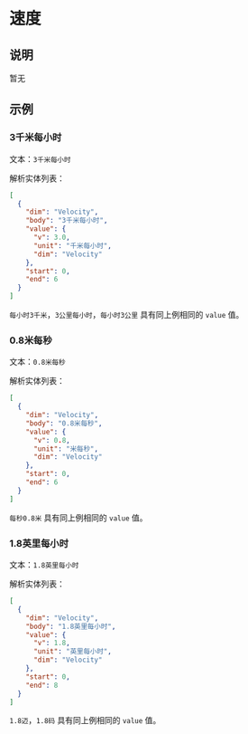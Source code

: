 # 速度

## 说明

暂无

## 示例

### 3千米每小时

文本：`3千米每小时`

解析实体列表：

```json
[
  {
    "dim": "Velocity",
    "body": "3千米每小时",
    "value": {
      "v": 3.0,
      "unit": "千米每小时",
      "dim": "Velocity"
    },
    "start": 0,
    "end": 6
  }
]
```

`每小时3千米`，`3公里每小时`，`每小时3公里` 具有同上例相同的 `value` 值。

### 0.8米每秒

文本：`0.8米每秒`

解析实体列表：

```json
[
  {
    "dim": "Velocity",
    "body": "0.8米每秒",
    "value": {
      "v": 0.8,
      "unit": "米每秒",
      "dim": "Velocity"
    },
    "start": 0,
    "end": 6
  }
]
```

`每秒0.8米` 具有同上例相同的 `value` 值。

### 1.8英里每小时

文本：`1.8英里每小时`

解析实体列表：

```json
[
  {
    "dim": "Velocity",
    "body": "1.8英里每小时",
    "value": {
      "v": 1.8,
      "unit": "英里每小时",
      "dim": "Velocity"
    },
    "start": 0,
    "end": 8
  }
]
```

`1.8迈`，`1.8码` 具有同上例相同的 `value` 值。
